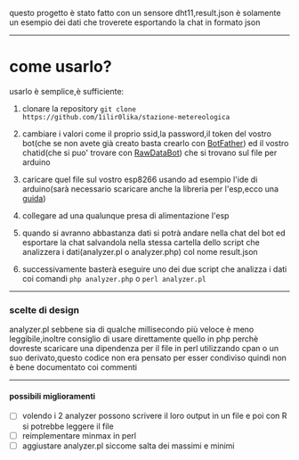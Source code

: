questo progetto è stato fatto con un sensore dht11,result.json è solamente un esempio dei dati che troverete esportando la chat in formato json 

----------------------------------
# come usarlo?
usarlo è semplice,è sufficiente:

1. clonare la repository
`git clone https://github.com/1ilir0lika/stazione-metereologica`

2. cambiare i valori come il proprio ssid,la password,il token del vostro bot(che se non avete già creato basta crearlo con [BotFather](https://t.me/botfather)) ed il vostro chatid(che si puo' trovare con [RawDataBot](https://t.me/RawDataBot)) che si trovano sul file per arduino

3. caricare quel file sul vostro esp8266 usando ad esempio l'ide di arduino(sarà necessario scaricare anche la libreria per l'esp,ecco una [guida]( https://randomnerdtutorials.com/how-to-install-esp8266-board-arduino-ide/))

4. collegare ad una qualunque presa di alimentazione l'esp 

5. quando si avranno abbastanza dati si potrà andare nella chat del bot ed esportare la chat salvandola nella stessa cartella dello script che analizzera i dati(analyzer.pl o analyzer.php) col nome result.json

6. successivamente basterà eseguire uno dei due script che analizza i dati coi comandi
`php analyzer.php`
o
`perl analyzer.pl` 

----------------------------------

### scelte di design
analyzer.pl sebbene sia di qualche millisecondo più veloce è meno leggibile,inoltre consiglio di usare direttamente quello in php perchè dovreste scaricare una dipendenza per il file in perl utilizzando cpan o un suo derivato,questo codice non era pensato per esser condiviso quindi non è bene documentato coi commenti


----------------------------------

#### possibili miglioramenti
- [ ] volendo i 2 analyzer possono scrivere il loro output in un file e poi con R si potrebbe leggere il file
- [ ] reimplementare minmax in perl
- [ ] aggiustare analyzer.pl siccome salta dei massimi e minimi
